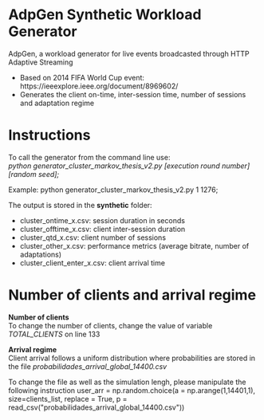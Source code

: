 # AdpGen Synthetic Workload Generator
AdpGen, a workload generator for live events broadcasted through HTTP Adaptive Streaming

<ul>
<li>Based on 2014 FIFA World Cup event: https://ieeexplore.ieee.org/document/8969602/</li>
<li>Generates the client on-time, inter-session time, number of sessions and adaptation regime</li>
</ul>
  
<h1>Instructions</h1>
<p>To call the generator from the command line use:<br /> 
<i>python generator_cluster_markov_thesis_v2.py [execution round number] [random seed];</i></p>
<p>
Example: python generator_cluster_markov_thesis_v2.py 1 1276;<br />
</p>
<p>
The output is stored in the <b>synthetic</b> folder:
<ul>
<li>cluster_ontime_x.csv: session duration in seconds</li>
<li>cluster_offtime_x.csv: client inter-session duration</li>
<li>cluster_qtd_x.csv: client number of sessions</li>
<li>cluster_other_x.csv: performance metrics (average bitrate, number of adaptations)</li>
<li>cluster_client_enter_x.csv: client arrival time</li>
</ul>
</p>
  
<h1>Number of clients and arrival regime</h1>

<p>
<b>Number of clients</b><br/>
To change the number of clients, change the value of variable <i>TOTAL_CLIENTS</i> on line 133
</p>
<p>
<b>Arrival regime</b><br/>
Client arrival follows a uniform distribution where probabilities are stored in the file <i>probabilidades_arrival_global_14400.csv</i><br/>
</p>
<p>
To change the file as well as the simulation lengh, please manipulate the following instruction
user_arr = np.random.choice(a = np.arange(1,14401,1), size=clients_list, replace = True, p = read_csv("probabilidades_arrival_global_14400.csv"))
</p>
